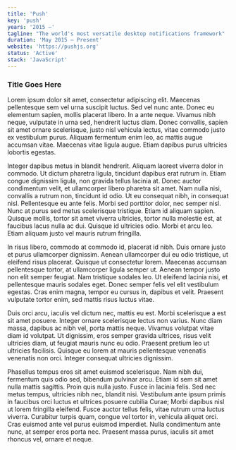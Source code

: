 ```yaml
---
title: 'Push'
key: 'push'
years: '2015 –'
tagline: "The world's most versatile desktop notifications framework"
duration: 'May 2015 – Present'
website: 'https://pushjs.org'
status: 'Active'
stack: 'JavaScript'
---
```


### Title Goes Here

Lorem ipsum dolor sit amet, consectetur adipiscing elit. Maecenas pellentesque sem vel urna suscipit luctus. Sed vel nunc ante. Donec eu elementum sapien, mollis placerat libero. In a ante neque. Vivamus nibh neque, vulputate in urna sed, hendrerit luctus diam. Donec convallis, sapien sit amet ornare scelerisque, justo nisl vehicula lectus, vitae commodo justo ex vestibulum purus. Aliquam fermentum enim leo, ac mattis augue accumsan vitae. Maecenas vitae ligula augue. Etiam dapibus purus ultricies lobortis egestas.

Integer dapibus metus in blandit hendrerit. Aliquam laoreet viverra dolor in commodo. Ut dictum pharetra ligula, tincidunt dapibus erat rutrum in. Etiam congue dignissim ligula, non gravida tellus lacinia at. Donec auctor condimentum velit, et ullamcorper libero pharetra sit amet. Nam nulla nisi, convallis a rutrum non, tincidunt id odio. Ut eu consequat nibh, in consequat nisl. Pellentesque eu ante felis. Morbi sed porttitor dolor, nec semper nisl. Nunc at purus sed metus scelerisque tristique. Etiam id aliquam sapien. Quisque mollis, tortor sit amet viverra ultricies, tortor nulla molestie est, at faucibus lacus nulla ac dui. Quisque id ultricies odio. Morbi et arcu leo. Etiam aliquam justo vel mauris rutrum fringilla.

In risus libero, commodo at commodo id, placerat id nibh. Duis ornare justo et purus ullamcorper dignissim. Aenean ullamcorper dui eu odio tristique, ut eleifend risus placerat. Quisque ut consectetur lorem. Maecenas accumsan pellentesque tortor, at ullamcorper ligula semper ut. Aenean tempor justo non elit semper feugiat. Nam tristique sodales leo. Ut eleifend lacinia nisi, et pellentesque mauris sodales eget. Donec semper felis vel elit vestibulum egestas. Cras enim magna, tempor eu cursus in, dapibus et velit. Praesent vulputate tortor enim, sed mattis risus luctus vitae.

Duis orci arcu, iaculis vel dictum nec, mattis eu est. Morbi scelerisque a est sit amet posuere. Integer ornare scelerisque lectus non varius. Nunc diam massa, dapibus ac nibh vel, porta mattis neque. Vivamus volutpat vitae diam id volutpat. Ut dignissim, eros semper gravida ultrices, risus velit ultricies diam, ut feugiat mauris nunc eu odio. Praesent pretium leo ut ultricies facilisis. Quisque eu lorem at mauris pellentesque venenatis venenatis non orci. Integer consequat ultricies dignissim.

Phasellus tempus eros sit amet euismod scelerisque. Nam nibh dui, fermentum quis odio sed, bibendum pulvinar arcu. Etiam id sem sit amet nulla mattis sagittis. Proin quis nulla justo. Fusce in lacinia felis. Sed nec metus tempus, ultricies nibh nec, blandit nisi. Vestibulum ante ipsum primis in faucibus orci luctus et ultrices posuere cubilia Curae; Morbi dapibus nisl ut lorem fringilla eleifend. Fusce auctor tellus felis, vitae rutrum urna luctus viverra. Curabitur turpis quam, congue vel tortor in, vehicula aliquet orci. Cras euismod ante vel purus euismod imperdiet. Nulla condimentum ante nunc, at semper eros porta nec. Praesent massa purus, iaculis sit amet rhoncus vel, ornare et neque.
